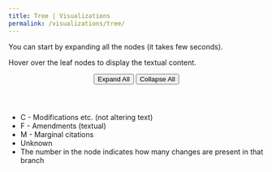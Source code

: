 ```yaml
---
title: Tree | Visualizations
permalink: /visualizations/tree/
---
```


<div id="viz">
  <p>You can start by expanding all the nodes (it takes few seconds).</p>
  <p>Hover over the leaf nodes to display the textual content.</p>
  <header>
    <button class="expandAll expand">Expand All</button>
    <button class="collapseAll collapse">Collapse All</button>
  </header>

  <ul>
    <li><i class="fa fa-circle" style="color: orange;"></i> C - Modifications etc. (not altering text)</li>
    <li><i class="fa fa-circle" style="color: #06d6a0;"></i> F - Amendments (textual)</li>
    <li><i class="fa fa-circle" style="color: purple;"></i> M - Marginal citations</li>
    <li><i class="fa fa-circle" style="color: grey;"></i> Unknown</li>
    <li>The number in the node indicates how many changes are present in that branch</li>
  </ul>
</div>
